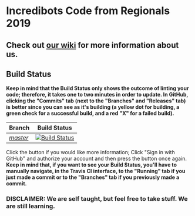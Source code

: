 # Incredibots Code from Regionals 2019
## Check out [our wiki] for more information about us.
[our wiki]: https://github.com/RockvilleRobotics/Incredibots2019/wiki

## Build Status
**Keep in mind that the Build Status only shows the outcome of linting your code; therefore, it takes one to two minutes in order to update. In GitHub, clicking the "Commits" tab (next to the "Branches" and "Releases" tab) is better since you can see as it's building (a yellow dot for building, a green check for a successful build, and a red "X" for a failed build).**

|**Branch**|**Build Status**|
|:---------|:--------------:|
|*[master](https://github.com/RockvilleRobotics/Incredibots2019/tree/master)*|[![Build Status](https://travis-ci.org/rockvillerobotics/Incredibots2019.svg?branch=master)](https://travis-ci.org/rockvillerobotics/Incredibots2019)|

Click the button if you would like more information; Click "Sign in with GitHub" and authorize your account and then press the button once again. **Keep in mind that, if you want to see your Build Status, you'll have to manually navigate, in the Travis CI interface, to the "Running" tab if you just made a commit or to the "Branches" tab if you previously made a commit.**

### DISCLAIMER: We are self taught, but feel free to take stuff. We are still learning.
